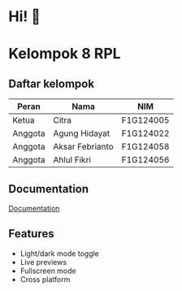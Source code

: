 
# Hi! 👋


# Kelompok 8 RPL

## Daftar kelompok

| Peran   | Nama            | NIM        |
|---------|-----------------|------------|
| Ketua   | Citra           | F1G124005  |
| Anggota | Agung Hidayat   | F1G124022  |
| Anggota | Aksar Febrianto | F1G124058  |
| Anggota | Ahlul Fikri     | F1G124056  |


## Documentation

[Documentation](https://github.com/zikrifikri21/kelompok8-ilkom24)


## Features

- Light/dark mode toggle
- Live previews
- Fullscreen mode
- Cross platform

